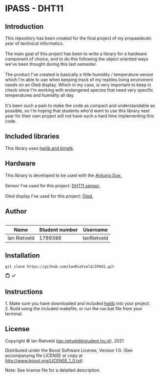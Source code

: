 <h1>IPASS - DHT11</h1>

<h2>Introduction</h2>
This repository has been created for the final project of my propaedeutic year of technical informatics.
<br>
<br>The main goal of this project has been to write a library for a hardware component of choice, and to do this following
the object oriented ways we've been thought during this last semester.

<br>
<br>The product I've created is basically a little humidity / temperature sensor which I'm able to use when keeping track of my reptiles living enviroment needs on an Oled display. Which in my case, is very important to keep in check since I'm working with endangered species that need very specific temperatures and humidity all day.

<br> 
<br>It's been such a pain to make the code as compact and understandable as possible, so I'm hoping that students who'd want to use this library next year for their own project will not have such a hard time implementing this code. 

<h2>Included libraries</h2>
This library uses <a href="https://github.com/wovo/hwlib">hwlib and bmptk</a>.

<h2>Hardware</h2>
This library is developed to be used with the <a href="https://www.arduino.cc/en/Main/ArduinoBoardDue">Arduino Due.</a>
<br>
<br>Sensor I've used for this project: <a href="https://hu-hbo-ict.gitlab.io/turing-lab/ti-lab-shop/dht11.html">DHT11 sensor.</a>

<br>
<br>Oled display I've used for this project: <a href="https://hu-hbo-ict.gitlab.io/turing-lab/ti-lab-shop/oled-1.html">Oled.</a>

<h2>Author</h2>
<table style="width:100%">

| Name                 | Student number | Username       |
| -------------------- | -------------  | -------------- |
| Ian Rietveld         | 1789386        | IanRietveld    |
</table>


<h2>Installation</h2>

<pre style="position: relative;" lang="git"><code>git clone https://github.com/IanRietveld/IPASS.git </code></pre>
<div class="zeroclipboard-container position-absolute right-0 top-0">
    <clipboard-copy aria-label="Copy" class="ClipboardButton btn js-clipboard-copy m-2 p-0 tooltipped-no-delay" data-copy-feedback="Copied!" data-tooltip-direction="w" value="git clone https://github.com/Kennyvandoorn/IPASS-Tic-Tac-Due-SSD1331.git
" tabindex="0" role="button">
      <svg aria-hidden="true" viewBox="0 0 16 16" version="1.1" data-view-component="true" height="16" width="16" class="octicon octicon-clippy js-clipboard-clippy-icon m-2">
    <path fill-rule="evenodd" d="M5.75 1a.75.75 0 00-.75.75v3c0 .414.336.75.75.75h4.5a.75.75 0 00.75-.75v-3a.75.75 0 00-.75-.75h-4.5zm.75 3V2.5h3V4h-3zm-2.874-.467a.75.75 0 00-.752-1.298A1.75 1.75 0 002 3.75v9.5c0 .966.784 1.75 1.75 1.75h8.5A1.75 1.75 0 0014 13.25v-9.5a1.75 1.75 0 00-.874-1.515.75.75 0 10-.752 1.298.25.25 0 01.126.217v9.5a.25.25 0 01-.25.25h-8.5a.25.25 0 01-.25-.25v-9.5a.25.25 0 01.126-.217z"></path>
</svg>
      <svg aria-hidden="true" viewBox="0 0 16 16" version="1.1" data-view-component="true" height="16" width="16" class="octicon octicon-check js-clipboard-check-icon color-text-success d-none m-2">
    <path fill-rule="evenodd" d="M13.78 4.22a.75.75 0 010 1.06l-7.25 7.25a.75.75 0 01-1.06 0L2.22 9.28a.75.75 0 011.06-1.06L6 10.94l6.72-6.72a.75.75 0 011.06 0z"></path>
</svg>
    </clipboard-copy>
  </div>
  </div>

<h2>Instructions</h2>
1. Make sure you have downloaded and included <a href="https://github.com/wovo/hwlib">hwlib</a> into your project. 
<br>2. Build using the included makefile, or run the run.bat file from your terminal.


<h2>License</h2>

Copyright © Ian Rietveld (ian.rietveld@student.hu.nl), 2021

Distributed under the Boost Software License, Version 1.0. (See accompanying file LICENSE or copy at http://www.boost.org/LICENSE_1_0.txt)

Note: See license file for a detailed description.
